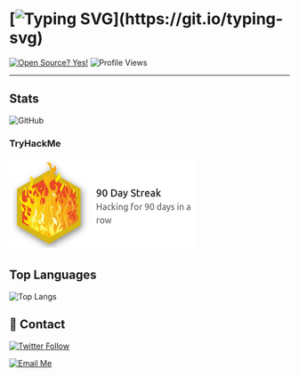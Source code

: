 # [![Typing SVG](https://readme-typing-svg.herokuapp.com?font=ubuntu&size=28&duration=1000&pause=2300&color=7AF79A&random=false&width=600&lines=Hey!+Faded+here+%F0%9F%91%8B;Front-End+Developer+%26+Ethical+Hacker+;Coding+for+creativity%2C+hacking+for+security+%F0%9F%9B%A1%EF%B8%8F;Somewhere+between+0's+and+1's.)](https://git.io/typing-svg)



[![Open Source? Yes!](https://badgen.net/badge/Open%20Source%20%3F/Yes%21/red?icon=github)](https://github.com/anonfaded/#-contact)
![Profile Views](https://komarev.com/ghpvc/?username=anonfaded)


---
## Stats

![GitHub](https://github-readme-stats.vercel.app/api?username=anonfaded&show_icons=true&theme=radical)

### TryHackMe
![TryHackMe](/images/ss.png)


## Top Languages

![Top Langs](https://github-readme-stats.vercel.app/api/top-langs/?username=anonfaded&layout=compact&theme=radical)

## 📧 Contact

[![Twitter Follow](https://img.shields.io/twitter/follow/🥷🏻?style=social)](https://x.com/anon_faded)

[![Email Me](https://img.shields.io/badge/Email-Me-red?style=social&logo=protonmail)](mailto:anonfaded@duck.com)











<!---
anonfaded/anonfaded is a ✨ special ✨ repository because its `README.md` (this file) appears on your GitHub profile.
You can click the Preview link to take a look at your changes.
--->
